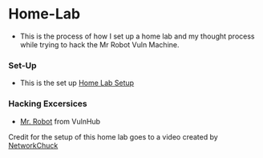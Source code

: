 # Home-Lab
- This is the process of how I set up a home lab and my thought process while trying to hack the Mr Robot Vuln Machine.
### Set-Up
- This is the set up [Home Lab Setup](https://github.com/Abdulmalik420/Home-Lab/blob/main/Home%20Lab%20Setup.md)
### Hacking Excersices
- [Mr. Robot](https://github.com/Abdulmalik420/Home-Lab/blob/main/Home%20Lab%20Hacking.md) from VulnHub

Credit for the setup of this home lab goes to a video created by [NetworkChuck](https://www.youtube.com/watch?v=mvsiuLzpx2E)
